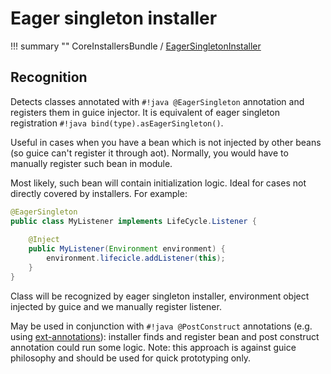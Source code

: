 # Eager singleton installer

!!! summary ""
    CoreInstallersBundle / [EagerSingletonInstaller](https://github.com/xvik/dropwizard-guicey/tree/master/src/main/java/ru/vyarus/dropwizard/guice/module/installer/feature/eager/EagerSingletonInstaller.java)

## Recognition

Detects classes annotated with `#!java @EagerSingleton` annotation and registers them in guice injector. 
It is equivalent of eager singleton registration `#!java bind(type).asEagerSingleton()`.

Useful in cases when you have a bean which is not injected by other beans (so guice can't register
it through aot). Normally, you would have to manually register such bean in module.

Most likely, such bean will contain initialization logic. 
Ideal for cases not directly covered by installers. For example:

```java
@EagerSingleton
public class MyListener implements LifeCycle.Listener {
    
    @Inject
    public MyListener(Environment environment) {
        environment.lifecicle.addListener(this);
    }
}
```

Class will be recognized by eager singleton installer, environment object injected by guice and we manually register listener.

May be used in conjunction with `#!java @PostConstruct` annotations (e.g. using [ext-annotations](https://github.com/xvik/guice-ext-annotations)):
installer finds and register bean and post construct annotation could run some logic. Note: this approach is against guice philosophy and should
be used for quick prototyping only.


